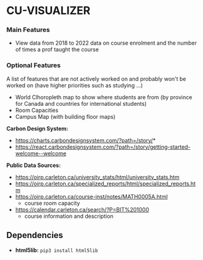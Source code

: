 # CU-VISUALIZER

### Main Features
* View data from 2018 to 2022 data on course enrolment and the number of times a prof taught the course

### Optional Features
A list of features that are not actively worked on and probably won't be worked on (have higher priorities such as studying ...)
* World Clhoropleth map to show where students are from (by province for Canada and countries for international students)
* Room Capacities
* Campus Map (with building floor maps)

**Carbon Design System:**
* https://charts.carbondesignsystem.com/?path=/story/*
* https://react.carbondesignsystem.com/?path=/story/getting-started-welcome--welcome

**Public Data Sources:**
* https://oirp.carleton.ca/university_stats/html/university_stats.htm
* https://oirp.carleton.ca/specialized_reports/html/specialized_reports.htm
* https://oirp.carleton.ca/course-inst/notes/MATH0005A.html
    * course room capacity
* https://calendar.carleton.ca/search/?P=BIT%201000
    * course information and description
## Dependencies
* **html5lib:** `pip3 install html5lib`
